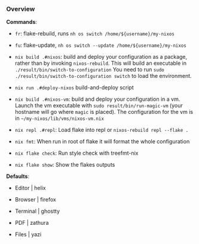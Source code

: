 ### Overview

**Commands**:

- `fr`: flake-rebuild, runs `nh os switch /home/${username}/my-nixos`

- `fu`: flake-update, `nh os switch --update /home/${username}/my-nixos`

- `nix build .#nixos`: build and deploy your configuration as a package, rather than by invoking `nixos-rebuild`. This will build an executable in
  `./result/bin/switch-to-configuration` You need to run `sudo ./result/bin/switch-to-configuration switch` to load the environment.

- `nix run .#deploy-nixos` build-and-deploy script

- `nix build .#nixos-vm`: build and deploy your configuration in a vm. Launch the vm executable with `sudo result/bin/run-magic-vm` (your hostname will go where `magic` is placed). The configuration for the vm is in `~/my-nixos/lib/vms/nixos-vm.nix`

- `nix repl .#repl`: Load flake into repl or `nixos-rebuild repl --flake .`

- `nix fmt`: When run in root of flake it will format the whole configuration

- `nix flake check`: Run style check with treefmt-nix

- `nix flake show`: Show the flakes outputs

**Defaults**:

- Editor | helix

- Browser | firefox

- Terminal | ghostty

- PDF | zathura

- Files | yazi
